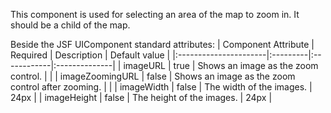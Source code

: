 This component is used for selecting an area of the map to zoom in. It should be a child of the map.

Beside the JSF UIComponent standard attributes:
| Component Attribute   | Required | Description | Default value |
|:----------------------|:---------|:------------|:--------------|
| imageURL | true | Shows an image as the zoom control. |  |
| imageZoomingURL | false | Shows an image as the zoom control after zooming. |  |
| imageWidth | false | The width of the images. | 24px |
| imageHeight | false | The height of the images. | 24px |